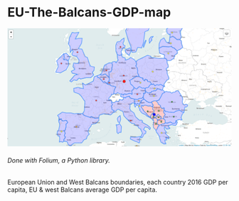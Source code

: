 # EU-The-Balcans-GDP-map

![alt text](photo.png)
###### Done with Folium, a Python library.

European Union and West Balcans boundaries, each country 2016 GDP per capita, EU & west Balcans average GDP per capita.

